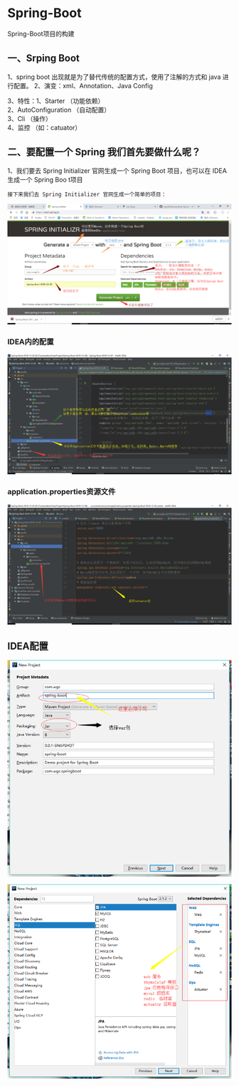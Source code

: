# Spring-Boot
Spring-Boot项目的构建


## 一、Srping Boot
1、spring boot 出现就是为了替代传统的配置方式，使用了注解的方式和 java 进行配置。
2、演变：xml、Annotation、Java Config

3、特性：1、Starter                 （功能依赖）  
         2、AutoConfiguration       （自动配置）  
         3、Cli                     （操作）  
         4、监控  					（如：catuator）

## 二、要配置一个 Spring 我们首先要做什么呢？

1、我们要去 Spring Initializer 官网生成一个 Spring Boot 项目，也可以在 IDEA 生成一个 Spring Boo t项目

	接下来我们去 Spring Initializer 官网生成一个简单的项目：
	
	
	
![a](img/springboot.png)
	
### IDEA内的配置

![a](img/springboot-1.png)  

### application.properties资源文件
	
![a](img/springboot-2.png)

## IDEA配置

![a](img/1.png)

![a](img/2.png)
